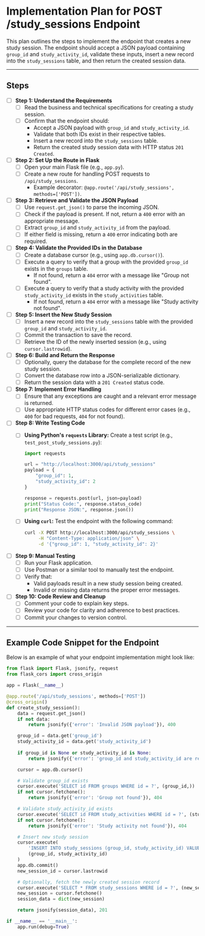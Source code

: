 # Implementation Plan for POST /study_sessions Endpoint

This plan outlines the steps to implement the endpoint that creates a new study session. The endpoint should accept a JSON payload containing `group_id` and `study_activity_id`, validate these inputs, insert a new record into the `study_sessions` table, and then return the created session data.

---

## Steps

- [ ] **Step 1: Understand the Requirements**
  - [ ] Read the business and technical specifications for creating a study session.
  - [ ] Confirm that the endpoint should:
    - Accept a JSON payload with `group_id` and `study_activity_id`.
    - Validate that both IDs exist in their respective tables.
    - Insert a new record into the `study_sessions` table.
    - Return the created study session data with HTTP status `201 Created`.

- [ ] **Step 2: Set Up the Route in Flask**
  - [ ] Open your main Flask file (e.g., `app.py`).
  - [ ] Create a new route for handling POST requests to `/api/study_sessions`.
    - Example decorator: `@app.route('/api/study_sessions', methods=['POST'])`.

- [ ] **Step 3: Retrieve and Validate the JSON Payload**
  - [ ] Use `request.get_json()` to parse the incoming JSON.
  - [ ] Check if the payload is present. If not, return a `400` error with an appropriate message.
  - [ ] Extract `group_id` and `study_activity_id` from the payload.
  - [ ] If either field is missing, return a `400` error indicating both are required.

- [ ] **Step 4: Validate the Provided IDs in the Database**
  - [ ] Create a database cursor (e.g., using `app.db.cursor()`).
  - [ ] Execute a query to verify that a group with the provided `group_id` exists in the `groups` table.
    - If not found, return a `404` error with a message like "Group not found".
  - [ ] Execute a query to verify that a study activity with the provided `study_activity_id` exists in the `study_activities` table.
    - If not found, return a `404` error with a message like "Study activity not found".

- [ ] **Step 5: Insert the New Study Session**
  - [ ] Insert a new record into the `study_sessions` table with the provided `group_id` and `study_activity_id`.
  - [ ] Commit the transaction to save the record.
  - [ ] Retrieve the ID of the newly inserted session (e.g., using `cursor.lastrowid`).

- [ ] **Step 6: Build and Return the Response**
  - [ ] Optionally, query the database for the complete record of the new study session.
  - [ ] Convert the database row into a JSON-serializable dictionary.
  - [ ] Return the session data with a `201 Created` status code.

- [ ] **Step 7: Implement Error Handling**
  - [ ] Ensure that any exceptions are caught and a relevant error message is returned.
  - [ ] Use appropriate HTTP status codes for different error cases (e.g., `400` for bad requests, `404` for not found).

- [ ] **Step 8: Write Testing Code**
  - [ ] **Using Python's `requests` Library:** Create a test script (e.g., `test_post_study_sessions.py`):

    ```python
    import requests

    url = "http://localhost:3000/api/study_sessions"
    payload = {
        "group_id": 1,
        "study_activity_id": 2
    }
    
    response = requests.post(url, json=payload)
    print("Status Code:", response.status_code)
    print("Response JSON:", response.json())
    ```

  - [ ] **Using `curl`:** Test the endpoint with the following command:

    ```bash
    curl -X POST http://localhost:3000/api/study_sessions \
         -H "Content-Type: application/json" \
         -d '{"group_id": 1, "study_activity_id": 2}'
    ```

- [ ] **Step 9: Manual Testing**
  - [ ] Run your Flask application.
  - [ ] Use Postman or a similar tool to manually test the endpoint.
  - [ ] Verify that:
    - Valid payloads result in a new study session being created.
    - Invalid or missing data returns the proper error messages.

- [ ] **Step 10: Code Review and Cleanup**
  - [ ] Comment your code to explain key steps.
  - [ ] Review your code for clarity and adherence to best practices.
  - [ ] Commit your changes to version control.

---

## Example Code Snippet for the Endpoint

Below is an example of what your endpoint implementation might look like:

```python
from flask import Flask, jsonify, request
from flask_cors import cross_origin

app = Flask(__name__)

@app.route('/api/study_sessions', methods=['POST'])
@cross_origin()
def create_study_session():
    data = request.get_json()
    if not data:
        return jsonify({'error': 'Invalid JSON payload'}), 400

    group_id = data.get('group_id')
    study_activity_id = data.get('study_activity_id')
    
    if group_id is None or study_activity_id is None:
        return jsonify({'error': 'group_id and study_activity_id are required'}), 400

    cursor = app.db.cursor()

    # Validate group_id exists
    cursor.execute('SELECT id FROM groups WHERE id = ?', (group_id,))
    if not cursor.fetchone():
        return jsonify({'error': 'Group not found'}), 404

    # Validate study_activity_id exists
    cursor.execute('SELECT id FROM study_activities WHERE id = ?', (study_activity_id,))
    if not cursor.fetchone():
        return jsonify({'error': 'Study activity not found'}), 404

    # Insert new study session
    cursor.execute(
        'INSERT INTO study_sessions (group_id, study_activity_id) VALUES (?, ?)',
        (group_id, study_activity_id)
    )
    app.db.commit()
    new_session_id = cursor.lastrowid

    # Optionally, fetch the newly created session record
    cursor.execute('SELECT * FROM study_sessions WHERE id = ?', (new_session_id,))
    new_session = cursor.fetchone()
    session_data = dict(new_session)

    return jsonify(session_data), 201

if __name__ == '__main__':
    app.run(debug=True)
